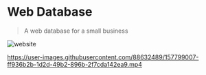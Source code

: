 # Web Database
>A web database for a small business  

![website](https://user-images.githubusercontent.com/88632489/157797954-a440a1f4-81ac-499b-a57a-c524afd8739b.png)


https://user-images.githubusercontent.com/88632489/157799007-ff936b2b-1d2d-49b2-896b-2f7cda142ea9.mp4

